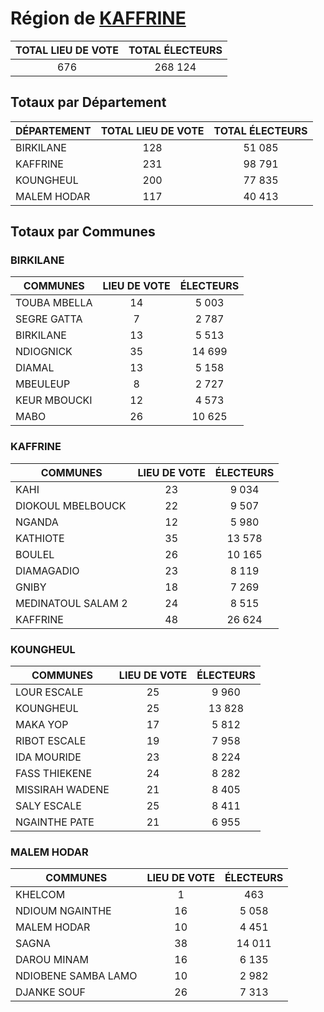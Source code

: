 # Région de [KAFFRINE](KAFFRINE.csv)

| TOTAL LIEU DE VOTE | TOTAL ÉLECTEURS |
|:----------------:|:-----------------:|
| 676 | 268 124 |

## Totaux par Département

| DÉPARTEMENT | TOTAL LIEU DE VOTE | TOTAL ÉLECTEURS |
| ------------ |:----------------:|:-----------------:|
| BIRKILANE | 128 | 51 085 |
| KAFFRINE | 231 | 98 791 |
| KOUNGHEUL | 200 | 77 835 |
| MALEM HODAR | 117 | 40 413 |

## Totaux par Communes

### BIRKILANE

| COMMUNES | LIEU DE VOTE | ÉLECTEURS |
| --------- |:-----:|:-----:|
| TOUBA MBELLA | 14 | 5 003 |
| SEGRE GATTA | 7 | 2 787 |
| BIRKILANE | 13 | 5 513 |
| NDIOGNICK | 35 | 14 699 |
| DIAMAL | 13 | 5 158 |
| MBEULEUP | 8 | 2 727 |
| KEUR MBOUCKI | 12 | 4 573 |
| MABO | 26 | 10 625 |

### KAFFRINE

| COMMUNES | LIEU DE VOTE | ÉLECTEURS |
| --------- |:-----:|:-----:|
| KAHI | 23 | 9 034 |
| DIOKOUL MBELBOUCK | 22 | 9 507 |
| NGANDA | 12 | 5 980 |
| KATHIOTE | 35 | 13 578 |
| BOULEL | 26 | 10 165 |
| DIAMAGADIO | 23 | 8 119 |
| GNIBY | 18 | 7 269 |
| MEDINATOUL SALAM 2 | 24 | 8 515 |
| KAFFRINE | 48 | 26 624 |

### KOUNGHEUL

| COMMUNES | LIEU DE VOTE | ÉLECTEURS |
| --------- |:-----:|:-----:|
| LOUR ESCALE | 25 | 9 960 |
| KOUNGHEUL | 25 | 13 828 |
| MAKA YOP | 17 | 5 812 |
| RIBOT ESCALE | 19 | 7 958 |
| IDA MOURIDE | 23 | 8 224 |
| FASS THIEKENE | 24 | 8 282 |
| MISSIRAH WADENE | 21 | 8 405 |
| SALY ESCALE | 25 | 8 411 |
| NGAINTHE PATE | 21 | 6 955 |

### MALEM HODAR

| COMMUNES | LIEU DE VOTE | ÉLECTEURS |
| --------- |:-----:|:-----:|
| KHELCOM | 1 | 463 |
| NDIOUM NGAINTHE | 16 | 5 058 |
| MALEM HODAR | 10 | 4 451 |
| SAGNA | 38 | 14 011 |
| DAROU MINAM | 16 | 6 135 |
| NDIOBENE SAMBA LAMO | 10 | 2 982 |
| DJANKE SOUF | 26 | 7 313 |